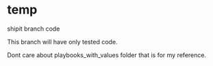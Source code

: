 # temp
shipit branch code

This branch will have only tested code.

Dont care about playbooks_with_values folder that is for my reference.


